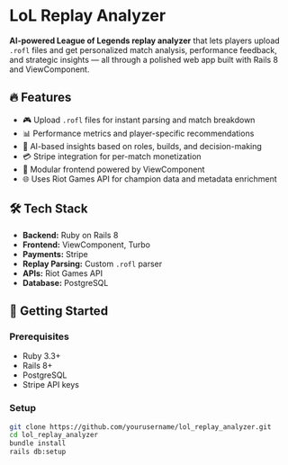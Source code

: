 # LoL Replay Analyzer

**AI-powered League of Legends replay analyzer** that lets players upload `.rofl` files and get personalized match analysis, performance feedback, and strategic insights — all through a polished web app built with Rails 8 and ViewComponent.

## 🔥 Features

- 🎮 Upload `.rofl` files for instant parsing and match breakdown
- 📊 Performance metrics and player-specific recommendations
- 🧠 AI-based insights based on roles, builds, and decision-making
- 💳 Stripe integration for per-match monetization
- 🧩 Modular frontend powered by ViewComponent
- 🌐 Uses Riot Games API for champion data and metadata enrichment

## 🛠️ Tech Stack

- **Backend:** Ruby on Rails 8
- **Frontend:** ViewComponent, Turbo
- **Payments:** Stripe
- **Replay Parsing:** Custom `.rofl` parser
- **APIs:** Riot Games API
- **Database:** PostgreSQL

## 🚀 Getting Started

### Prerequisites

- Ruby 3.3+
- Rails 8+
- PostgreSQL
- Stripe API keys

### Setup

```bash
git clone https://github.com/yourusername/lol_replay_analyzer.git
cd lol_replay_analyzer
bundle install
rails db:setup
